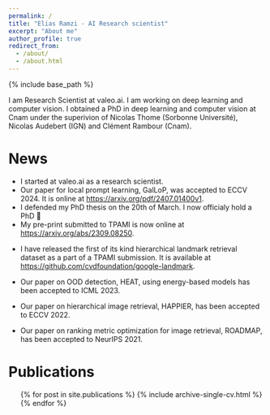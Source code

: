 ```yaml
---
permalink: /
title: "Elias Ramzi - AI Research scientist"
excerpt: "About me"
author_profile: true
redirect_from:
  - /about/
  - /about.html
---
```


{% include base_path %}

I am Research Scientist at valeo.ai. I am working on deep learning and computer vision. I obtained a PhD in deep learning and computer vision at Cnam under the superivion of Nicolas Thome (Sorbonne Université), Nicolas Audebert (IGN) and Clément Rambour (Cnam).

<!-- I recently receive a PhD in deep learning at Consevatoire national des arts et métiers (Cnam), in Paris. My PhD was supervised by Nicolas Thome (Sorbonne Université), Nicolas Audebert (IGN) and Clément Rambour (Cnam). My PhD was co-financed by Coexya and my industrial supervisor was Xavier Bitot (Coexya). I investigated deep learning approaches to image retrieval. Specifically, I worked on designing appropriate losses to train deep neural networks to optimize ranking losses. I also contributed on collaborative filtering recommendation using graph neural networks and on OOD detection using energy-based models. During my PhD I have published three projects, ROADMAP at NeurIPS 2021, HAPPIER at ECCV 2022 and HEAT at ICML 2023. I have submitted an extension of ROADMAP and HAPPIER to TPAMI, which is under-review. I am now actively looking for full-time or post-doc position, ideally starting at the end of the summer or in september. -->

<!-- A data-driven personal website
====== -->

News
======
* I started at valeo.ai as a research scientist.
* Our paper for local prompt learning, GalLoP, was accepted to ECCV 2024. It is online at https://arxiv.org/pdf/2407.01400v1.
* I defended my PhD thesis on the 20th of March. I now officialy hold a PhD 🎉
* My pre-print submitted to TPAMI is now online at https://arxiv.org/abs/2309.08250.
<!-- * I am going to ICML 2023. I will be presenting HEAT in a poster session. -->
<!-- * I am participating to the Internation Computer Vision Summer School (ICVSS, 2023) this summer in Sicily. -->
* I have released the first of its kind hierarchical landmark retrieval dataset as a part of a TPAMI submission. It is available at https://github.com/cvdfoundation/google-landmark.
<!-- * I am a reviewer for NeurIPS 2023. -->
<!-- * I am going to ORASIS 2023. I will be presenting HAPPIER in a poster session. -->
* Our paper on OOD detection, HEAT, using energy-based models has been accepted to ICML 2023.
<!-- * I am a reviewer for ICML 2023. -->
<!-- * I served as a sub-reviewer for CVPR 2023. -->
<!-- * I am going to present our ECCV 2022 paper, HAPPIER, to the 25th of October in Tel Aviv. -->
* Our paper on hierarchical image retrieval, HAPPIER, has been accepted to ECCV 2022.
<!-- * I will be presenting our ROADMAP paper at RFIAP 2022. -->
* Our paper on ranking metric optimization for image retrieval, ROADMAP, has been accepted to NeurIPS 2021.


Publications
======
  <ul>{% for post in site.publications %}
    {% include archive-single-cv.html %}
  {% endfor %}</ul>
